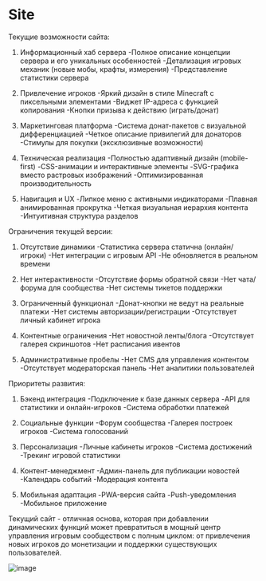 # Site

Текущие возможности сайта:
1. Информационный хаб сервера
-Полное описание концепции сервера и его уникальных особенностей
-Детализация игровых механик (новые мобы, крафты, измерения)
-Представление статистики сервера

2. Привлечение игроков
-Яркий дизайн в стиле Minecraft с пиксельными элементами
-Виджет IP-адреса с функцией копирования
-Кнопки призыва к действию (играть/донат)

3. Маркетинговая платформа
-Система донат-пакетов с визуальной дифференциацией
-Четкое описание привилегий для донаторов
-Стимулы для покупки (эксклюзивные возможности)

4. Техническая реализация
-Полностью адаптивный дизайн (mobile-first)
-CSS-анимации и интерактивные элементы
-SVG-графика вместо растровых изображений
-Оптимизированная производительность

5. Навигация и UX
-Липкое меню с активными индикаторами
-Плавная анимированная прокрутка
-Четкая визуальная иерархия контента
-Интуитивная структура разделов

Ограничения текущей версии:
1. Отсутствие динамики
-Статистика сервера статична (онлайн/игроки)
-Нет интеграции с игровым API
-Не обновляется в реальном времени

2. Нет интерактивности
-Отсутствие формы обратной связи
-Нет чата/форума для сообщества
-Нет системы тикетов поддержки

3. Ограниченный функционал
-Донат-кнопки не ведут на реальные платежи
-Нет системы авторизации/регистрации
-Отсутствует личный кабинет игрока

4. Контентные ограничения
-Нет новостной ленты/блога
-Отсутствует галерея скриншотов
-Нет расписания ивентов

5. Административные пробелы
-Нет CMS для управления контентом
-Отсутствует модераторская панель
-Нет аналитики пользователей

Приоритеты развития:
1. Бэкенд интеграция
-Подключение к базе данных сервера
-API для статистики и онлайн-игроков
-Система обработки платежей

2. Социальные функции
-Форум сообщества
-Галерея построек игроков
-Система голосований

3. Персонализация
-Личные кабинеты игроков
-Система достижений
-Трекинг игровой статистики

4. Контент-менеджмент
-Админ-панель для публикации новостей
-Календарь событий
-Модерация контента

5. Мобильная адаптация
-PWA-версия сайта
-Push-уведомления
-Мобильное приложение

Текущий сайт - отличная основа, которая при добавлении динамических функций может превратиться в мощный центр управления игровым сообществом с полным циклом: от привлечения новых игроков до монетизации и поддержки существующих пользователей.


![image](https://github.com/user-attachments/assets/43915afc-fcd5-4655-88b4-aa2e64817d86)

